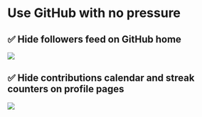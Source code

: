 # Use GitHub with no pressure

## ✅ Hide followers feed on GitHub home
![](http://i.imgur.com/Sr5k3PL.png)


## ✅ Hide contributions calendar and streak counters on profile pages

![](http://i.imgur.com/UYI5M3z.png)
